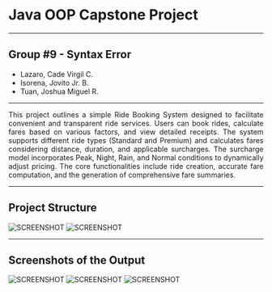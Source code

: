 # **Java OOP Capstone Project**

---

## Group #9 - Syntax Error


* Lazaro, Cade Virgil C.
* Isorena, Jovito Jr. B.
* Tuan, Joshua Miguel R.


---

 <div style="text-align: justify"> This project outlines a simple Ride Booking System designed to facilitate convenient and transparent ride services. Users can book rides, calculate fares based on various factors, and view detailed receipts. The system supports different ride types (Standard and Premium) and calculates fares considering distance, duration, and applicable surcharges. The surcharge model incorporates Peak, Night, Rain, and Normal conditions to dynamically adjust pricing. The core functionalities include ride creation, accurate fare computation, and the generation of comprehensive fare summaries. </div>
 
___

## Project Structure

![SCREENSHOT](projstruc1.png)
![SCREENSHOT](projstruc2.png)

---

## Screenshots of the Output

![SCREENSHOT](outsc1.png)
![SCREENSHOT](outsc2.png)
![SCREENSHOT](outsc3.png)

 

